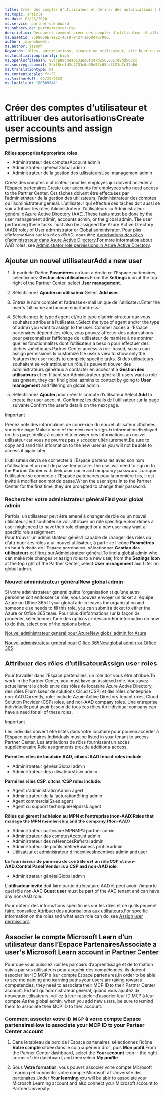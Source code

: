 ```yaml
---
title: Créer des comptes d’utilisateur et définir des autorisations | Espace partenaires
ms.topic: article
ms.date: 02/26/2020
ms.service: partner-dashboard
ms.subservice: partnercenter-csp
description: Découvrez comment créer des comptes d’utilisateur et attribuer des rôles dans l’Espace partenaires pour chaque employé qui a besoin d’un accès. Les utilisateurs disposant de privilèges d’administrateur différents peuvent le faire.
ms.assetid: 75D805AE-9922-4CFD-9427-196047D70963
author: jasonwhowell
ms.author: jasonh
Keywords: rôles, autorisations, ajouter un utilisateur, attribuer un rôle, administrateur, admin, agent
ms.localizationpriority: high
ms.openlocfilehash: 98dce89c0eab132ec0f247d25632617d8dd503cc
ms.sourcegitcommit: 5dcf8cefd2c4731c6a80e57c65b43521d7c37b6d
ms.translationtype: HT
ms.contentlocale: fr-FR
ms.lasthandoff: 03/30/2020
ms.locfileid: "80389648"
---
```

# <a name="create-user-accounts-and-assign-permissions"></a><span data-ttu-id="6f0cc-105">Créer des comptes d’utilisateur et attribuer des autorisations</span><span class="sxs-lookup"><span data-stu-id="6f0cc-105">Create user accounts and assign permissions</span></span>

<span data-ttu-id="6f0cc-106">**Rôles appropriés**</span><span class="sxs-lookup"><span data-stu-id="6f0cc-106">**Appropriate roles**</span></span>

- <span data-ttu-id="6f0cc-107">Administrateur des comptes</span><span class="sxs-lookup"><span data-stu-id="6f0cc-107">Account admin</span></span>
- <span data-ttu-id="6f0cc-108">Administrateur général</span><span class="sxs-lookup"><span data-stu-id="6f0cc-108">Global admin</span></span>
- <span data-ttu-id="6f0cc-109">Administrateur de la gestion des utilisateurs</span><span class="sxs-lookup"><span data-stu-id="6f0cc-109">User management admin</span></span>

<span data-ttu-id="6f0cc-110">Créez des comptes d’utilisateur pour les employés qui doivent accéder à l’Espace partenaires.</span><span class="sxs-lookup"><span data-stu-id="6f0cc-110">Create user accounts for employees who need access to the Partner Center.</span></span> <span data-ttu-id="6f0cc-111">Ces tâches doivent être effectuées par l’administrateur de la gestion des utilisateurs, l’administrateur des comptes ou l’administrateur général. L’utilisateur qui effectue ces tâches doit aussi se voir attribuer les rôles Administrateur d’utilisateurs ou Administrateur général d’Azure Active Directory (AAD).</span><span class="sxs-lookup"><span data-stu-id="6f0cc-111">These tasks must be done by the user management admin, accounts admin, or the global admin. The user performing these tasks must also be assigned the Azure Active Directory (AAD) roles of User administrator or Global administrator.</span></span> <span data-ttu-id="6f0cc-112">Pour plus d’informations sur les rôles d’AAD, consultez [Autorisations des rôles d’administrateur dans Azure Active Directory](https://docs.microsoft.com/azure/active-directory/users-groups-roles/directory-assign-admin-roles).</span><span class="sxs-lookup"><span data-stu-id="6f0cc-112">For more information about AAD roles, see [Administrator role permissions in Azure Active Directory](https://docs.microsoft.com/azure/active-directory/users-groups-roles/directory-assign-admin-roles).</span></span>


## <a name="add-a-new-user"></a><span data-ttu-id="6f0cc-113">Ajouter un nouvel utilisateur</span><span class="sxs-lookup"><span data-stu-id="6f0cc-113">Add a new user</span></span>

1. <span data-ttu-id="6f0cc-114">À partir de l’icône **Paramètres** en haut à droite de l’Espace partenaires, sélectionnez **Gestion des utilisateurs**.</span><span class="sxs-lookup"><span data-stu-id="6f0cc-114">From the **Settings** icon at the top right of the Partner Center, select **User management**.</span></span>

2. <span data-ttu-id="6f0cc-115">Sélectionnez **Ajouter un utilisateur**.</span><span class="sxs-lookup"><span data-stu-id="6f0cc-115">Select **Add user**.</span></span>

3. <span data-ttu-id="6f0cc-116">Entrez le nom complet et l’adresse e-mail unique de l’utilisateur.</span><span class="sxs-lookup"><span data-stu-id="6f0cc-116">Enter the user's full name and unique email address.</span></span>

4. <span data-ttu-id="6f0cc-117">Sélectionnez le type d’agent et/ou le type d’administrateur que vous souhaitez attribuer à l’utilisateur.</span><span class="sxs-lookup"><span data-stu-id="6f0cc-117">Select the type of agent and/or the type of admin you want to assign to the user.</span></span> <span data-ttu-id="6f0cc-118">Comme l’accès à l'Espace partenaires dépend des rôles, vous pouvez affecter des autorisations pour personnaliser l’affichage de l’utilisateur de manière à ne montrer que les fonctionnalités dont l’utilisateur a besoin pour effectuer des tâches spécifiques.</span><span class="sxs-lookup"><span data-stu-id="6f0cc-118">Partner Center access is role-based, so you can assign permissions to customize the user's view to show only the features the user needs to complete specific tasks.</span></span>  <span data-ttu-id="6f0cc-119">Si des utilisateurs souhaitent se voir attribuer un rôle, ils peuvent trouver des administrateurs généraux à contacter en accédant à **Gestion des utilisateurs** et en filtrant sur Administrateur général.</span><span class="sxs-lookup"><span data-stu-id="6f0cc-119">If users want a role assignment, they can find global admins to contact by going to **User management** and filtering on global admin.</span></span>

5. <span data-ttu-id="6f0cc-120">Sélectionnez **Ajouter** pour créer le compte d’utilisateur.</span><span class="sxs-lookup"><span data-stu-id="6f0cc-120">Select **Add** to create the user account.</span></span> <span data-ttu-id="6f0cc-121">Confirmez les détails de l’utilisateur sur la page suivante.</span><span class="sxs-lookup"><span data-stu-id="6f0cc-121">Confirm the user's details on the next page.</span></span>

> [!IMPORTANT]  
> <span data-ttu-id="6f0cc-122">Prenez note des informations de connexion du nouvel utilisateur affichées sur cette page.</span><span class="sxs-lookup"><span data-stu-id="6f0cc-122">Make a note of the new user's sign-in information displayed on this page.</span></span> <span data-ttu-id="6f0cc-123">Veillez à copier et à envoyer ces informations au nouvel utilisateur car vous ne pourrez pas y accéder ultérieurement.</span><span class="sxs-lookup"><span data-stu-id="6f0cc-123">Be sure to copy and send this information to the new user as you will not be able to access it again later.</span></span> 


<span data-ttu-id="6f0cc-124">L’utilisateur devra se connecter à l’Espace partenaires avec son nom d’utilisateur et un mot de passe temporaire.</span><span class="sxs-lookup"><span data-stu-id="6f0cc-124">The user will need to sign in to the Partner Center with their user name and temporary password.</span></span> <span data-ttu-id="6f0cc-125">Lorsque l’utilisateur se connecte à l’Espace partenaires pour la première fois, il est invité à modifier son mot de passe.</span><span class="sxs-lookup"><span data-stu-id="6f0cc-125">When the user signs in to the Partner Center for the first time, they are prompted to change their password.</span></span> 


### <a name="find-your-global-admin"></a><span data-ttu-id="6f0cc-126">Rechercher votre administrateur général</span><span class="sxs-lookup"><span data-stu-id="6f0cc-126">Find your global admin</span></span>

<span data-ttu-id="6f0cc-127">Parfois, un utilisateur peut être amené à changer de rôle ou un nouvel utilisateur peut souhaiter se voir attribuer un rôle spécifique.</span><span class="sxs-lookup"><span data-stu-id="6f0cc-127">Sometimes a user might need to have their role changed or a new user may want a specific role assignment.</span></span>  
<span data-ttu-id="6f0cc-128">Pour trouver un administrateur général capable de changer des rôles ou d’attribuer des rôles à un nouvel utilisateur, à partir de l’icône **Paramètres** en haut à droite de l’Espace partenaires, sélectionnez **Gestion des utilisateurs** et filtrez sur Administrateur général.</span><span class="sxs-lookup"><span data-stu-id="6f0cc-128">To find a global admin who can make role changes or assign roles to a new user, from the **Settings icon** at the top right of the Partner Center, select **User management** and filter on global admin.</span></span> 


### <a name="new-global-admin"></a><span data-ttu-id="6f0cc-129">Nouvel administrateur général</span><span class="sxs-lookup"><span data-stu-id="6f0cc-129">New global admin</span></span>

<span data-ttu-id="6f0cc-130">Si votre administrateur général quitte l’organisation et qu’une autre personne doit endosser ce rôle, vous pouvez envoyer un ticket à l’équipe Azure ou Office 365.</span><span class="sxs-lookup"><span data-stu-id="6f0cc-130">If your global admin leaves the organization and someone else needs to fill this role, you can submit a ticket to either the Azure or Office 365 team.</span></span> <span data-ttu-id="6f0cc-131">Pour plus d’informations sur la façon de procéder, sélectionnez l’une des options ci-dessous.</span><span class="sxs-lookup"><span data-stu-id="6f0cc-131">For information on how to do this, select one of the options below.</span></span>

[<span data-ttu-id="6f0cc-132">Nouvel administrateur général pour Azure</span><span class="sxs-lookup"><span data-stu-id="6f0cc-132">New global admin for Azure</span></span>](https://support.microsoft.com/help/4505981/what-to-do-if-the-only-admin-for-your-mpn-program-has-left-the-company)

[<span data-ttu-id="6f0cc-133">Nouvel administrateur général pour Office 365</span><span class="sxs-lookup"><span data-stu-id="6f0cc-133">New global admin for Office 365</span></span>](https://admin.microsoft.com/)


## <a name="assign-user-roles"></a><span data-ttu-id="6f0cc-134">Attribuer des rôles d’utilisateur</span><span class="sxs-lookup"><span data-stu-id="6f0cc-134">Assign user roles</span></span>

<span data-ttu-id="6f0cc-135">Pour travailler dans l’Espace partenaires, un rôle doit vous être attribué.</span><span class="sxs-lookup"><span data-stu-id="6f0cc-135">To work in the Partner Center, you must have an assigned role.</span></span>  <span data-ttu-id="6f0cc-136">Vous avez actuellement le choix entre des rôles de locataire Azure Active Directory, des rôles Fournisseur de solutions Cloud (CSP) et des rôles d’entreprise non-AAD.</span><span class="sxs-lookup"><span data-stu-id="6f0cc-136">Currently, roles include Azure Active Directory tenant roles, Cloud Solution Provider (CSP) roles, and non-AAD company roles.</span></span> <span data-ttu-id="6f0cc-137">Une entreprise individuelle peut avoir besoin de tous ces rôles.</span><span class="sxs-lookup"><span data-stu-id="6f0cc-137">An individual company can have a need for all of these roles.</span></span>

>[!Important]
><span data-ttu-id="6f0cc-138">Les individus doivent être listés dans votre locataire pour pouvoir accéder à l’Espace partenaires.</span><span class="sxs-lookup"><span data-stu-id="6f0cc-138">Individuals must be listed in your tenant to access Partner Center.</span></span> <span data-ttu-id="6f0cc-139">Les attributions de rôles fournissent un accès supplémentaire.</span><span class="sxs-lookup"><span data-stu-id="6f0cc-139">Role assignments provide additional access.</span></span>


<span data-ttu-id="6f0cc-140">**Parmi les rôles de locataire AAD, citons :**</span><span class="sxs-lookup"><span data-stu-id="6f0cc-140">**AAD tenant roles include**:</span></span>
- <span data-ttu-id="6f0cc-141">Administrateur général</span><span class="sxs-lookup"><span data-stu-id="6f0cc-141">Global admin</span></span>
- <span data-ttu-id="6f0cc-142">Administrateur des utilisateurs</span><span class="sxs-lookup"><span data-stu-id="6f0cc-142">User admin</span></span>

<span data-ttu-id="6f0cc-143">**Parmi les rôles CSP, citons :**</span><span class="sxs-lookup"><span data-stu-id="6f0cc-143">**CSP roles include**:</span></span>
- <span data-ttu-id="6f0cc-144">Agent d’administration</span><span class="sxs-lookup"><span data-stu-id="6f0cc-144">Admin agent</span></span>
- <span data-ttu-id="6f0cc-145">Administrateur de la facturation</span><span class="sxs-lookup"><span data-stu-id="6f0cc-145">Billing admin</span></span>
- <span data-ttu-id="6f0cc-146">Agent commercial</span><span class="sxs-lookup"><span data-stu-id="6f0cc-146">Sales agent</span></span>
- <span data-ttu-id="6f0cc-147">Agent du support technique</span><span class="sxs-lookup"><span data-stu-id="6f0cc-147">Helpdesk agent</span></span>

<span data-ttu-id="6f0cc-148">**Rôles qui gèrent l’adhésion au MPN et l’entreprise (non-AAD)**</span><span class="sxs-lookup"><span data-stu-id="6f0cc-148">**Roles that manage the MPN membership and the company (Non-AAD)**</span></span>
- <span data-ttu-id="6f0cc-149">Administrateur partenaire MPN</span><span class="sxs-lookup"><span data-stu-id="6f0cc-149">MPN partner admin</span></span>
- <span data-ttu-id="6f0cc-150">Administrateur des comptes</span><span class="sxs-lookup"><span data-stu-id="6f0cc-150">Account admin</span></span>
- <span data-ttu-id="6f0cc-151">Administrateur des références</span><span class="sxs-lookup"><span data-stu-id="6f0cc-151">Referral admin</span></span>
- <span data-ttu-id="6f0cc-152">Administrateur de profils métier</span><span class="sxs-lookup"><span data-stu-id="6f0cc-152">Business profile admin</span></span>
- <span data-ttu-id="6f0cc-153">Utilisateur et administrateur d’incentives</span><span class="sxs-lookup"><span data-stu-id="6f0cc-153">Incentives admin and user</span></span>

<span data-ttu-id="6f0cc-154">**Le fournisseur de panneau de contrôle est un rôle CSP et non-AAD**.</span><span class="sxs-lookup"><span data-stu-id="6f0cc-154">**Control Panel Vendor is a CSP and non-AAD role**.</span></span>
- <span data-ttu-id="6f0cc-155">Administrateur général</span><span class="sxs-lookup"><span data-stu-id="6f0cc-155">Global admin</span></span>

<span data-ttu-id="6f0cc-156">L’**utilisateur invité** doit faire partie du locataire AAD et peut avoir n’importe quel rôle non-AAD.</span><span class="sxs-lookup"><span data-stu-id="6f0cc-156">**Guest user** must be part of the AAD tenant and can have any non-AAD role.</span></span>

<span data-ttu-id="6f0cc-157">Pour obtenir des informations spécifiques sur les rôles et ce qu’ils peuvent faire, consultez [Attribuer des autorisations aux utilisateurs](permissions-overview.md).</span><span class="sxs-lookup"><span data-stu-id="6f0cc-157">For specific information on the roles and what each role can do, see [Assign user permissions](permissions-overview.md).</span></span>

## <a name="associate-a-users-microsoft-learn-account-in-partner-center"></a><span data-ttu-id="6f0cc-158">Associer le compte Microsoft Learn d’un utilisateur dans l’Espace Partenaires</span><span class="sxs-lookup"><span data-stu-id="6f0cc-158">Associate a user's Microsoft Learn account in Partner Center</span></span>

<span data-ttu-id="6f0cc-159">Pour que vous puissiez voir les parcours d’apprentissage et de formation suivis par vos utilisateurs pour acquérir des compétences, ils doivent associer leur ID MCP à leur compte Espace partenaires.</span><span class="sxs-lookup"><span data-stu-id="6f0cc-159">In order to be able to see the training and learning paths your users are taking towards competencies, they need to associate their MCP ID to their Partner Center account.</span></span> <span data-ttu-id="6f0cc-160">En tant qu’administrateur général, quand vous ajoutez de nouveaux utilisateurs, veillez à leur rappeler d’associer leur ID MCP à leur compte.</span><span class="sxs-lookup"><span data-stu-id="6f0cc-160">As the global admin, when you add new users, be sure to remind them to associate their MCP ID to their account.</span></span> 

### <a name="how-to-associate-your-mcp-id-to-your-partner-center-account"></a><span data-ttu-id="6f0cc-161">Comment associer votre ID MCP à votre compte Espace partenaires</span><span class="sxs-lookup"><span data-stu-id="6f0cc-161">How to associate your MCP ID to your Partner Center account</span></span>

1. <span data-ttu-id="6f0cc-162">Dans le tableau de bord de l’Espace partenaires, sélectionnez l'icône **Votre compte** située dans le coin supérieur droit, puis **Mon profil**.</span><span class="sxs-lookup"><span data-stu-id="6f0cc-162">From the Partner Center dashboard, select the **Your account** icon in the right corner of the dashboard, and then select **My profile**.</span></span>

2. <span data-ttu-id="6f0cc-163">Sous **Votre formation**, vous pouvez associer votre compte Microsoft Learning et connecter votre compte Microsoft à l’Université des partenaires.</span><span class="sxs-lookup"><span data-stu-id="6f0cc-163">Under **Your learning** you will be able to associate your Microsoft Learning account and also connect your Microsoft account to Partner University.</span></span>







